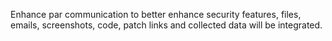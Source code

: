 Enhance par communication to better enhance security features, files, emails, screenshots, code, patch links and collected data will be integrated.
